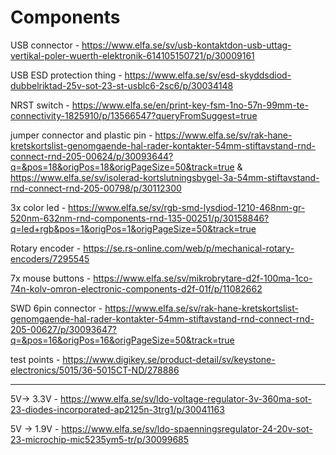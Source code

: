 # Components
USB connector - https://www.elfa.se/sv/usb-kontaktdon-usb-uttag-vertikal-poler-wuerth-elektronik-614105150721/p/30009161

USB ESD protection thing - https://www.elfa.se/sv/esd-skyddsdiod-dubbelriktad-25v-sot-23-st-usblc6-2sc6/p/30034148

NRST switch - https://www.elfa.se/en/print-key-fsm-1no-57n-99mm-te-connectivity-1825910/p/13566547?queryFromSuggest=true

jumper connector and plastic pin - https://www.elfa.se/sv/rak-hane-kretskortslist-genomgaende-hal-rader-kontakter-54mm-stiftavstand-rnd-connect-rnd-205-00624/p/30093644?q=&pos=18&origPos=18&origPageSize=50&track=true & https://www.elfa.se/sv/isolerad-kortslutningsbygel-3a-54mm-stiftavstand-rnd-connect-rnd-205-00798/p/30112300

3x color led - https://www.elfa.se/sv/rgb-smd-lysdiod-1210-468nm-gr-520nm-632nm-rnd-components-rnd-135-00251/p/30158846?q=led+rgb&pos=1&origPos=1&origPageSize=50&track=true

Rotary encoder - https://se.rs-online.com/web/p/mechanical-rotary-encoders/7295545

7x mouse buttons - https://www.elfa.se/sv/mikrobrytare-d2f-100ma-1co-74n-kolv-omron-electronic-components-d2f-01f/p/11082662

SWD 6pin connector - https://www.elfa.se/sv/rak-hane-kretskortslist-genomgaende-hal-rader-kontakter-54mm-stiftavstand-rnd-connect-rnd-205-00627/p/30093647?q=&pos=16&origPos=16&origPageSize=50&track=true

test points - https://www.digikey.se/product-detail/sv/keystone-electronics/5015/36-5015CT-ND/278886

---
5V-> 3.3V - https://www.elfa.se/sv/ldo-voltage-regulator-3v-360ma-sot-23-diodes-incorporated-ap2125n-3trg1/p/30041163

5V -> 1.9V - https://www.elfa.se/sv/ldo-spaenningsregulator-24-20v-sot-23-microchip-mic5235ym5-tr/p/30099685
